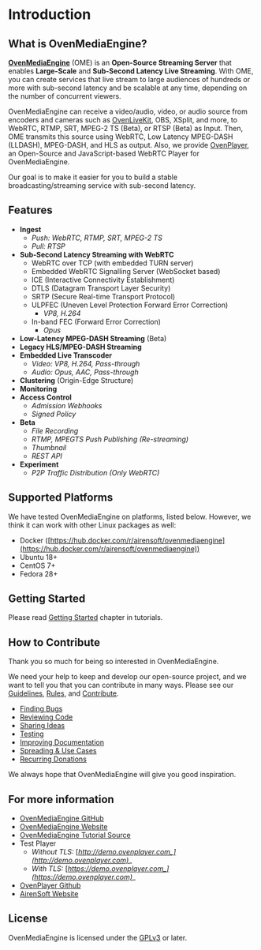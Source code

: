 # Introduction

## What is OvenMediaEngine?

[**OvenMediaEngine**](https://github.com/AirenSoft/OvenMediaEngine) (OME) is an **Open-Source Streaming Server** that enables **Large-Scale** and **Sub-Second Latency Live Streaming**. With OME, you can create services that live stream to large audiences of hundreds or more with sub-second latency and be scalable at any time, depending on the number of concurrent viewers.

OvenMediaEngine can receive a video/audio, video, or audio source from encoders and cameras such as [OvenLiveKit](https://www.ovenmediaengine.com/olk), OBS, XSplit, and more, to WebRTC, RTMP, SRT, MPEG-2 TS (Beta), or RTSP (Beta) as Input. Then, OME transmits this source using WebRTC, Low Latency MPEG-DASH (LLDASH), MPEG-DASH, and HLS as output. Also, we provide [OvenPlayer](https://github.com/AirenSoft/OvenPlayer), an Open-Source and JavaScript-based WebRTC Player for OvenMediaEngine.

Our goal is to make it easier for you to build a stable broadcasting/streaming service with sub-second latency.

## Features

* **Ingest**
  * _Push: WebRTC, RTMP, SRT, MPEG-2 TS_
  * _Pull: RTSP_
* **Sub-Second Latency Streaming with WebRTC**
  * WebRTC over TCP (with embedded TURN server)
  * Embedded WebRTC Signalling Server (WebSocket based)
  * ICE (Interactive Connectivity Establishment)
  * DTLS (Datagram Transport Layer Security)
  * SRTP (Secure Real-time Transport Protocol)
  * ULPFEC (Uneven Level Protection Forward Error Correction)
    * _VP8, H.264_
  * In-band FEC (Forward Error Correction)
    * _Opus_
* **Low-Latency MPEG-DASH Streaming** (Beta)
* **Legacy HLS/MPEG-DASH Streaming**
* **Embedded Live Transcoder**&#x20;
  * _Video: VP8, H.264, Pass-through_
  * _Audio: Opus, AAC, Pass-through_
* **Clustering** (Origin-Edge Structure)
* **Monitoring**
* **Access Control**
  * _Admission Webhooks_
  * _Signed Policy_
* **Beta**
  * _File Recording_
  * _RTMP, MPEGTS Push Publishing (Re-streaming)_
  * _Thumbnail_
  * _REST API_
* **Experiment**
  * _P2P Traffic Distribution (Only WebRTC)_

## Supported Platforms

We have tested OvenMediaEngine on platforms, listed below. However, we think it can work with other Linux packages as well:

* Docker ([https://hub.docker.com/r/airensoft/ovenmediaengine](https://hub.docker.com/r/airensoft/ovenmediaengine))
* Ubuntu 18+
* CentOS 7+
* Fedora 28+

## Getting Started

Please read [Getting Started](getting-started.md) chapter in tutorials.

## How to Contribute

Thank you so much for being so interested in OvenMediaEngine.

We need your help to keep and develop our open-source project, and we want to tell you that you can contribute in many ways. Please see our [Guidelines](../CONTRIBUTING.md), [Rules](../CODE\_OF\_CONDUCT.md), and [Contribute](https://www.ovenmediaengine.com/contribute).

* [Finding Bugs](../CONTRIBUTING.md#finding-bugs)
* [Reviewing Code](../CONTRIBUTING.md#reviewing-code)
* [Sharing Ideas](../CONTRIBUTING.md#sharing-ideas)
* [Testing](../CONTRIBUTING.md#testing)
* [Improving Documentation](../CONTRIBUTING.md#improving-documentation)
* [Spreading & Use Cases](../CONTRIBUTING.md#spreading--use-cases)
* [Recurring Donations](../CONTRIBUTING.md#recurring-donations)

We always hope that OvenMediaEngine will give you good inspiration.

## For more information

* [OvenMediaEngine GitHub](https://github.com/AirenSoft/OvenMediaEngine)
* [OvenMediaEngine Website](https://ovenmediaengine.com)
* [OvenMediaEngine Tutorial Source](https://github.com/AirenSoft/OvenMediaEngineDocs)
* Test Player
  * _Without TLS:_ [_http://demo.ovenplayer.com_](http://demo.ovenplayer.com)__
  * _With TLS:_ [_https://demo.ovenplayer.com_](https://demo.ovenplayer.com)__
* [OvenPlayer Github](https://github.com/AirenSoft/OvenPlayer)
* [AirenSoft Website](https://www.airensoft.com)

## License

OvenMediaEngine is licensed under the [GPLv3](../LICENSE) or later.
